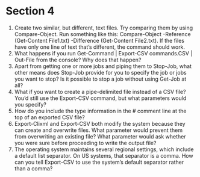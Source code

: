 # Section 4

1. Create two similar, but different, text files. Try comparing them by using Compare-Object. Run something like this: Compare-Object -Reference (Get-Content File1.txt) -Difference (Get-Content File2.txt). If the files have only one line of text that’s different, the command should work.
2. What happens if you run Get-Command | Export-CSV commands.CSV | Out-File from the console? Why does that happen?
3. Apart from getting one or more jobs and piping them to Stop-Job, what other means does Stop-Job provide for you to specify the job or jobs you want to stop? Is it possible to stop a job without using Get-Job at all?
4. What if you want to create a pipe-delimited file instead of a CSV file? You’d still use the Export-CSV command, but what parameters would you specify?
5. How do you include the type information in the # comment line at the top of an exported CSV file?
6. Export-Clixml and Export-CSV both modify the system because they can create and overwrite files. What parameter would prevent them from overwriting an existing file? What parameter would ask whether you were sure before proceeding to write the output file?
7. The operating system maintains several regional settings, which include a default list separator. On US systems, that separator is a comma. How can you tell Export-CSV to use the system’s default separator rather than a comma?

